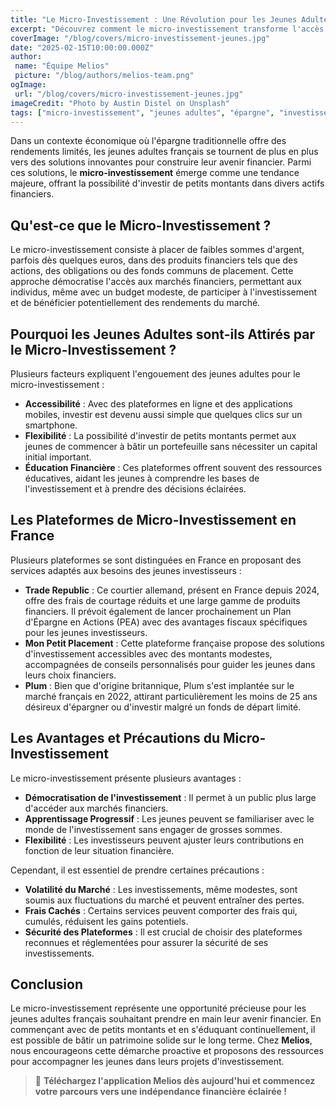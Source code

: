 ```yaml
---
title: "Le Micro-Investissement : Une Révolution pour les Jeunes Adultes Français"
excerpt: "Découvrez comment le micro-investissement transforme l'accès des jeunes adultes français au monde financier, en leur permettant de bâtir un patrimoine avec de petits montants."
coverImage: "/blog/covers/micro-investissement-jeunes.jpg"
date: "2025-02-15T10:00:00.000Z"
author:
 name: "Équipe Melios"
 picture: "/blog/authors/melios-team.png"
ogImage:
 url: "/blog/covers/micro-investissement-jeunes.jpg"
imageCredit: "Photo by Austin Distel on Unsplash"
tags: ["micro-investissement", "jeunes adultes", "épargne", "investissement", "finance"]
---
```


Dans un contexte économique où l'épargne traditionnelle offre des rendements limités, les jeunes adultes français se tournent de plus en plus vers des solutions innovantes pour construire leur avenir financier. Parmi ces solutions, le **micro-investissement** émerge comme une tendance majeure, offrant la possibilité d'investir de petits montants dans divers actifs financiers.

## Qu'est-ce que le Micro-Investissement ?

Le micro-investissement consiste à placer de faibles sommes d'argent, parfois dès quelques euros, dans des produits financiers tels que des actions, des obligations ou des fonds communs de placement. Cette approche démocratise l'accès aux marchés financiers, permettant aux individus, même avec un budget modeste, de participer à l'investissement et de bénéficier potentiellement des rendements du marché.

## Pourquoi les Jeunes Adultes sont-ils Attirés par le Micro-Investissement ?

Plusieurs facteurs expliquent l'engouement des jeunes adultes pour le micro-investissement :

- **Accessibilité** : Avec des plateformes en ligne et des applications mobiles, investir est devenu aussi simple que quelques clics sur un smartphone.
- **Flexibilité** : La possibilité d'investir de petits montants permet aux jeunes de commencer à bâtir un portefeuille sans nécessiter un capital initial important.
- **Éducation Financière** : Ces plateformes offrent souvent des ressources éducatives, aidant les jeunes à comprendre les bases de l'investissement et à prendre des décisions éclairées.

## Les Plateformes de Micro-Investissement en France

Plusieurs plateformes se sont distinguées en France en proposant des services adaptés aux besoins des jeunes investisseurs :

- **Trade Republic** : Ce courtier allemand, présent en France depuis 2024, offre des frais de courtage réduits et une large gamme de produits financiers. Il prévoit également de lancer prochainement un Plan d'Épargne en Actions (PEA) avec des avantages fiscaux spécifiques pour les jeunes investisseurs.
- **Mon Petit Placement** : Cette plateforme française propose des solutions d'investissement accessibles avec des montants modestes, accompagnées de conseils personnalisés pour guider les jeunes dans leurs choix financiers.
- **Plum** : Bien que d'origine britannique, Plum s'est implantée sur le marché français en 2022, attirant particulièrement les moins de 25 ans désireux d'épargner ou d'investir malgré un fonds de départ limité.

## Les Avantages et Précautions du Micro-Investissement

Le micro-investissement présente plusieurs avantages :

- **Démocratisation de l'investissement** : Il permet à un public plus large d'accéder aux marchés financiers.
- **Apprentissage Progressif** : Les jeunes peuvent se familiariser avec le monde de l'investissement sans engager de grosses sommes.
- **Flexibilité** : Les investisseurs peuvent ajuster leurs contributions en fonction de leur situation financière.

Cependant, il est essentiel de prendre certaines précautions :

- **Volatilité du Marché** : Les investissements, même modestes, sont soumis aux fluctuations du marché et peuvent entraîner des pertes.
- **Frais Cachés** : Certains services peuvent comporter des frais qui, cumulés, réduisent les gains potentiels.
- **Sécurité des Plateformes** : Il est crucial de choisir des plateformes reconnues et réglementées pour assurer la sécurité de ses investissements.

## Conclusion

Le micro-investissement représente une opportunité précieuse pour les jeunes adultes français souhaitant prendre en main leur avenir financier. En commençant avec de petits montants et en s'éduquant continuellement, il est possible de bâtir un patrimoine solide sur le long terme. Chez **Melios**, nous encourageons cette démarche proactive et proposons des ressources pour accompagner les jeunes dans leurs projets d'investissement.

> 🚀 **Téléchargez l'application Melios dès aujourd'hui et commencez votre parcours vers une indépendance financière éclairée !**
